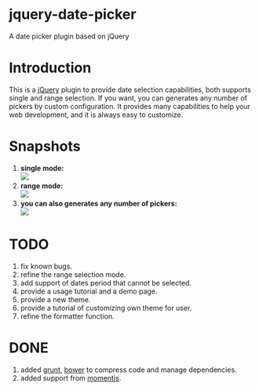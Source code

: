 jquery-date-picker
==================

A date picker plugin based on jQuery

Introduction
============
This is a [jQuery](http://jquery.com/) plugin to provide date selection  capabilities, both supports single and range selection. If you want, you can generates any number of pickers by custom configuration. It provides many capabilities to help your web development, and it is always easy to customize.

Snapshots
===========
1. __single mode:__   
<img src="http://img04.taobaocdn.com/imgextra/i4/855442686/TB22DEycXXXXXXKXXXXXXXXXXXX_!!855442686.png"></img>   
2. __range mode:__   
<img src="http://img04.taobaocdn.com/imgextra/i4/855442686/TB2ufUMcpXXXXcIXXXXXXXXXXXX_!!855442686.png"></img>   
3. __you can also generates any number of pickers:__   
<img src="http://img04.taobaocdn.com/imgextra/i4/855442686/TB20VZtcXXXXXcRXXXXXXXXXXXX_!!855442686.png"></img>   

TODO
===========
1. fix known bugs.   
2. refine the range selection mode.   
4. add support of dates period that cannot be selected.   
5. provide a usage tutorial and a demo page.   
6. provide a new theme.   
7. provide a tutorial of customizing own theme for user.   
8. refine the formatter function.   

DONE
=========
1. added [grunt](http://gruntjs.com/), [bower](http://http://bower.io/) to compress code and manage dependencies.   
2. added support from [momentjs](http://http://momentjs.com/).   
